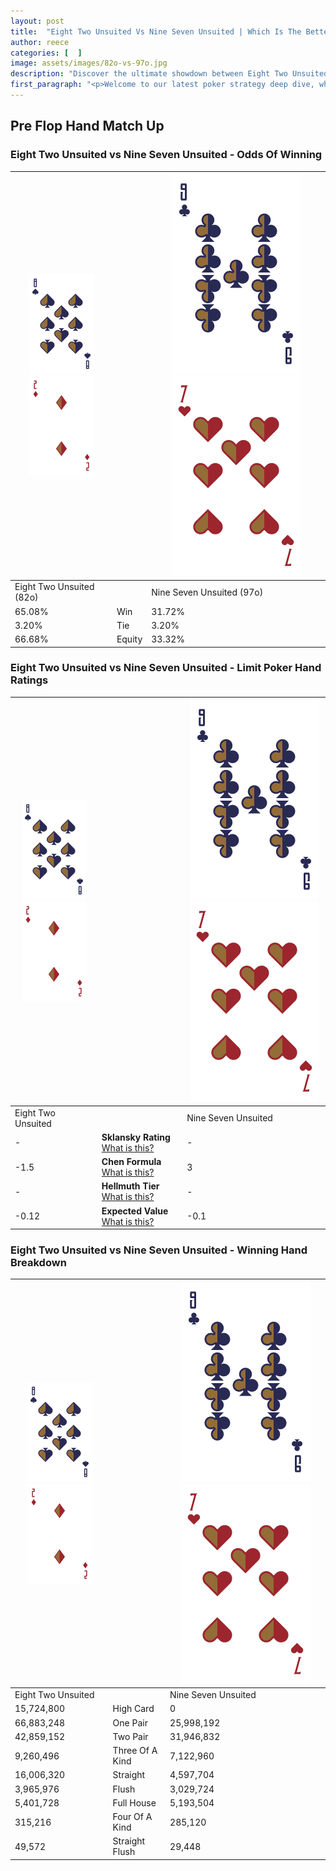 ```yaml
---
layout: post
title:  "Eight Two Unsuited Vs Nine Seven Unsuited | Which Is The Better Hand In Poker? A Complete Guide"
author: reece
categories: [  ]
image: assets/images/82o-vs-97o.jpg
description: "Discover the ultimate showdown between Eight Two Unsuited and Nine Seven Unsuited in poker! Uncover the odds, strategies, and scenarios where one hand triumphs over the other. Get ready to up your poker game with this thrilling analysis."
first_paragraph: "<p>Welcome to our latest poker strategy deep dive, where we're pitting two distinct hands against each other in a high-stakes showdown: Eight Two Unsuited vs Nine Seven Unsuited.</p><p>In the dynamic world of poker, every decision counts, and knowing which hand holds the upper hand is key to your success at the table.</p><p>In this article, we'll dissect these two hands, explore the scenarios where one dominates the other, and equip you with the knowledge to make strategic choices that can tip the odds in your favor.</p><p>Get ready to unravel the intriguing dynamics of these poker hands and elevate your game to new heights.</p>"
---
```




[comment]: # (sp0)

## Pre Flop Hand Match Up

<div class="table hand-ratings" markdown="1"> 



### Eight Two Unsuited vs Nine Seven Unsuited - Odds Of Winning


    
| ![image info](assets/images/hand1/8.png) ![image info](assets/images/hand1/2o.png) |  | ![image info](assets/images/hand2/9.png) ![image info](assets/images/hand2/7o.png) |
| -------- | -------- | -------- |
| Eight Two Unsuited (82o) |  | Nine Seven Unsuited (97o) |
| 65.08% | Win | 31.72% |
| 3.20% | Tie | 3.20% |
| 66.68% | Equity | 33.32% |




[comment]: # (sp1)



### Eight Two Unsuited vs Nine Seven Unsuited - Limit Poker Hand Ratings


    
| ![image info](assets/images/hand1/8.png) ![image info](assets/images/hand1/2o.png) |  | ![image info](assets/images/hand2/9.png) ![image info](assets/images/hand2/7o.png) |
| -------- | -------- | -------- |
| Eight Two Unsuited |  | Nine Seven Unsuited |
| - | **Sklansky Rating** [What is this?](/sklansky-rating-explained) | - |
| -1.5 | **Chen Formula** [What is this?](/chen-formula-explained) | 3 |
| - | **Hellmuth Tier** [What is this?](/Hellmuth-tier-explained) | - |
| -0.12 | **Expected Value** [What is this?](/expected-value-explained) | -0.1 |




[comment]: # (sp2)



### Eight Two Unsuited vs Nine Seven Unsuited - Winning Hand Breakdown


    
| ![image info](assets/images/hand1/8.png) ![image info](assets/images/hand1/2o.png) |  | ![image info](assets/images/hand2/9.png) ![image info](assets/images/hand2/7o.png) |
| -------- | -------- | -------- |
| Eight Two Unsuited |  | Nine Seven Unsuited |
| 15,724,800 | High Card | 0 |
| 66,883,248 | One Pair | 25,998,192 |
| 42,859,152 | Two Pair | 31,946,832 |
| 9,260,496 | Three Of A Kind | 7,122,960 |
| 16,006,320 | Straight | 4,597,704 |
| 3,965,976 | Flush | 3,029,724 |
| 5,401,728 | Full House | 5,193,504 |
| 315,216 | Four Of A Kind | 285,120 |
| 49,572 | Straight Flush | 29,448 |




[comment]: # (sp3)



</div>

[comment]: # (sp4)



[comment]: # (sp5)

